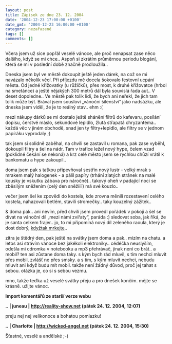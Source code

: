 ```yaml
---
layout: post
title: Zápisek ze dne 23. 12. 2004
date: '2004-12-23 17:00:00 +0100'
date_gmt: '2004-12-23 16:00:00 +0100'
category: nezařazené
tags: []
comments: []
---
```

<p>Včera jsem už sice popřál veselé vánoce, ale proč nenapsat zase něco dalšího, když se mi chce..  Aspoň si zkrátím průměrnou periodu blogání, která se mi v poslední době značně prodloužila..</p>
<p>Dneska jsem byl ve městě dokoupit ještě jeden dárek, na což se mi navázalo několik věcí.  Při příjezdu mě docela šokovalo festovní ucpání města. Od jedné křižovatky (u růžičků), přes most,   k druhé křižovatce (hrbol na smetánce) a ještě nějakých 300 metrů dál byla souvislá řada aut..   V deset dopoledne.. Ve městě pak tolik lidí, že bych ani neřekl, že jich tam tolik může být.  Brával jsem sousloví &bdquo;vánoční šílenství&ldquo; jako nadsázku, ale dneska jsem viděl,  že je to reálný stav.. ehm :(</p>
<p>mezi nákupy dárků se mi dostalo ještě shánění filtrů do kafevaru, posílání dopisu,  čerstvé máslo, sekundové lepidlo, žlutá střapatá chryzantéma.. každá věc v jiném obchodě,  snad jen ty filtry+lepidlo, ale filtry se v jednom papíráku vyprodaly ;)</p>
<p>tak jsem si solidně zaběhal, na chvíli se zastavil u romana, pak zase vyběhl, dokoupil  filtry a šel na nádr. Tam v trafice ležel nový hype, čelem vzad (poklidné čekání se nekoná)  a krz celé město jsem se rychlou chůzí vrátil k bankomatu a hype zakoupil..</p>
<p>doma jsem pak s taťkou připevňoval sestřin nový lustr - velký mrak s mrakem malý halogenek -  a pálil papíry (trhání zlatých stránek na malé kousky je vskutku zábava pro náročné)..  takový oheň v padající noci se zběsilým sněžením (celý den sněžíííí) má své kouzlo..</p>
<p>večer jsem šel ke zpovědi do kostela, kde zrovna měnili rozestavení celého kostela, nahazovali  betlém, stavili stromečky.. taky kouzelný zážitek..</p>
<p>&amp; doma pak.. ani nevím, před chvílí jsem provedl pořádek v pokoji a šel se dívat na vánoční  díl &bdquo;mezi námi zvířaty&ldquo;, paráda :) sledovat soba, jak říká, že je santa celkem frajer..  jo, to mi připomíná nový díl zeleného raoula, který je dost dobrý,   <a href="http://www.reflex.cz/Clanek30295.htm">kdyžtak mrkejte</a>..</p>
<p>zítra je štědrý den, pak ještě na svátky jsem doma a pak.. mizím na chatu. a letos asi strávím  vánoce bez jakékoli elektroniky.. cédéčka neuslyším, odešla mi cdromka v notebooku a mp3 přehrávač,  jinak není co brát.. a mobil? ten asi zůstane doma taky. s kým bych rád mluvil, s tím nechci mluvit  přes mobil, zvlášť ne přes smsky. a s tím, s kým mluvit nechci, nebudu mluvit ani když budu mít  mobil. takže není žádný důvod, proč jej tahat s sebou. otázka je, co si s sebou vezmu.</p>
<p>mno, takže teďka už veselé svátky přeju a pro dnešek končím. mějte se krásně. užijte vánoc.</p>
<div class="import-komentaru">
<p><strong>Import komentářů ze starší verze webu</strong></p>
<div class="comment">
<p style="font-weight:bold"><span class="compredmet">..</span> | <span class="comname">juneau</span> |  <a href="http://reality-show.net">http://reality-show.net</a> (pátek&nbsp;24.&nbsp;12.&nbsp;2004,&nbsp;12:07)</p>
<p>preju nej nej velikonoce a bohatou pomlazku! </p>
</div>
<div class="comment">
<p style="font-weight:bold"><span class="compredmet">..</span> | <span class="comname">Charlotte</span> |  <a href="http://wicked-angel.net">http://wicked-angel.net</a> (pátek&nbsp;24.&nbsp;12.&nbsp;2004,&nbsp;15:30)</p>
<p>Šťastné, veselé a andělské ;-) </p>
</div>
</div>
